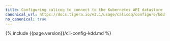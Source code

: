 ```yaml
---
title: Configuring calicoq to connect to the Kubernetes API datastore
canonical_url: https://docs.tigera.io/v2.1/usage/calicoq/configure/kdd
no_canonical: true
---
```



{% include {{page.version}}/cli-config-kdd.md %}

